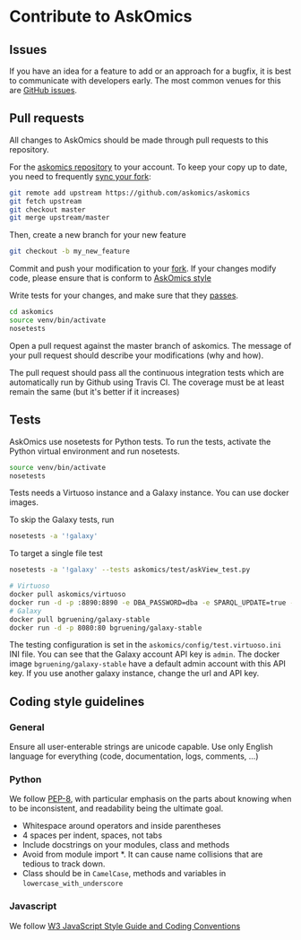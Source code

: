 # Contribute to AskOmics

## Issues

If you have an idea for a feature to add or an approach for a bugfix, it is best to communicate with developers early. The most common venues for this are [GitHub issues](https://github.com/askomics/askomics/issues/).

## Pull requests

All changes to AskOmics should be made through pull requests to this repository.

For the [askomics repository](https://github.com/askomics/askomics) to your account. To keep your copy up to date, you need to frequently [sync your fork](https://help.github.com/articles/syncing-a-fork/):

```bash
git remote add upstream https://github.com/askomics/askomics
git fetch upstream
git checkout master
git merge upstream/master
```

Then, create a new branch for your new feature

```bash
git checkout -b my_new_feature
```

Commit and push your modification to your [fork](https://help.github.com/articles/pushing-to-a-remote/). If your changes modify code, please ensure that is conform to [AskOmics style](#coding-style-guidlines)

Write tests for your changes, and make sure that they [passes](#tests).

```bash
cd askomics
source venv/bin/activate
nosetests
```

Open a pull request against the master branch of askomics. The message of your pull request should describe your modifications (why and how).

The pull request should pass all the continuous integration tests which are automatically run by Github using Travis CI. The coverage must be at least remain the same (but it's better if it increases)

## Tests

AskOmics use nosetests for Python tests. To run the tests, activate the Python virtual environment and run nosetests.

```bash
source venv/bin/activate
nosetests
```

Tests needs a Virtuoso instance and a Galaxy instance. You can use docker images.

To skip the Galaxy tests, run

```bash
nosetests -a '!galaxy'
```

To target a single file test

```bash
nosetests -a '!galaxy' --tests askomics/test/askView_test.py
```

```bash
# Virtuoso
docker pull askomics/virtuoso
docker run -d -p :8890:8890 -e DBA_PASSWORD=dba -e SPARQL_UPDATE=true -e DEFAULT_GRAPH=http://localhost:8890/DAV --net="host" -t tenforce/virtuoso
# Galaxy
docker pull bgruening/galaxy-stable
docker run -d -p 8080:80 bgruening/galaxy-stable
```

The testing configuration is set in the `askomics/config/test.virtuoso.ini` INI file. You can see that the Galaxy account API key is `admin`. The docker image `bgruening/galaxy-stable` have a default admin account with this API key. If you use another galaxy instance, change the url and API key.

## Coding style guidelines

### General

Ensure all user-enterable strings are unicode capable. Use only English language for everything (code, documentation, logs, comments, ...)

### Python

We follow [PEP-8](https://www.python.org/dev/peps/pep-0008/), with particular emphasis on the parts about knowing when to be inconsistent, and readability being the ultimate goal.

- Whitespace around operators and inside parentheses
- 4 spaces per indent, spaces, not tabs
- Include docstrings on your modules, class and methods
- Avoid from module import \*. It can cause name collisions that are tedious to track down.
- Class should be in `CamelCase`, methods and variables in `lowercase_with_underscore`

### Javascript

We follow [W3 JavaScript Style Guide and Coding Conventions](https://www.w3schools.com/js/js_conventions.asp)
